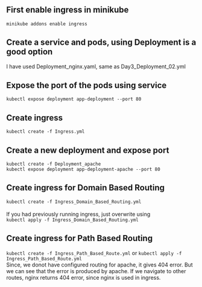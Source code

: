 ## First enable ingress in minikube
`minikube addons enable ingress`

## Create a service and pods, using Deployment is a good option
I have used Deployment_nginx.yaml, same as Day3_Deployment_02.yml

## Expose the port of the pods using service
`kubectl expose deployment app-deployment --port 80`

## Create ingress
`kubectl create -f Ingress.yml`

## Create a new deployment and expose port
`kubectl create -f Deployment_apache`
<br>
`kubectl expose deployment app-deployment-apache --port 80`

## Create ingress for Domain Based Routing
`kubectl create -f Ingress_Domain_Based_Routing.yml`
<br><br>
If you had previously running ingress, just overwrite using<br>
`kubectl apply -f Ingress_Domain_Based_Routing.yml`

## Create ingress for Path Based Routing
`kubectl create -f Ingress_Path_Based_Route.yml`
or
`kubectl apply -f Ingress_Path_Based_Route.yml`
<br>
Since, we donot have configured routing for apache, it gives 404 error. But we can see that the error is produced by apache. If we navigate to other routes, nginx returns 404 error, since nginx is used in ingress.




